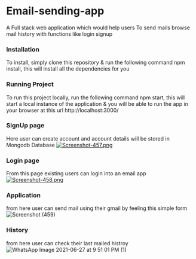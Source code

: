 # Email-sending-app
A Full stack web application which would help users To send mails browse mail history with  functions like login signup 

### Installation

To install, simply clone this repository & run the following command  npm install, this will install all the dependencies for you

### Running Project

To run this project locally, run the following command  npm start, this will start a local instance of the application & you will be able to run the app in your browser at this url http://localhost:3000/

### SignUp page 
Here user can create account and account details wiil be stored in Mongodb Database
[![Screenshot-457.png](https://i.postimg.cc/FFYgx28Y/Screenshot-457.png)](https://postimg.cc/LhM190HS)

### Login page
From this page existing users can login into an email app
[![Screenshot-458.png](https://i.postimg.cc/j5NDC0Z1/Screenshot-458.png)](https://postimg.cc/jwxxk9V6)

### Application 
from here user can send mail using their gmail by feeling this simple form
![Screenshot (459)](https://user-images.githubusercontent.com/70437002/124180641-18dc2500-dad2-11eb-8d38-2e65c59a7580.png)

### History 
from here user can check their last mailed histroy 
![WhatsApp Image 2021-06-27 at 9 51 01 PM (1)](https://user-images.githubusercontent.com/70437002/124180845-66589200-dad2-11eb-86d0-2683765276c7.jpeg)




